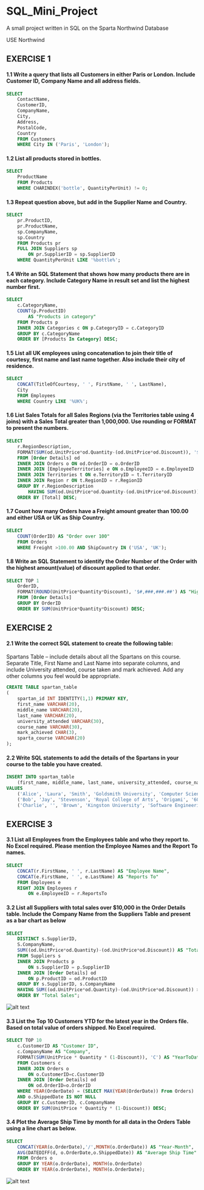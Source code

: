 # SQL_Mini_Project
A small project written in SQL on the Sparta Northwind Database

USE Northwind


## EXERCISE 1 

#### 1.1 Write a query that lists all Customers in either Paris or London. Include Customer ID, Company Name and all address fields.
```SQL
SELECT
    ContactName,
    CustomerID,
    CompanyName,
    City,
    Address,
    PostalCode,
    Country
    FROM Customers
    WHERE City IN ('Paris', 'London');
```


#### 1.2 List all products stored in bottles. 
```SQL
SELECT
    ProductName
    FROM Products
    WHERE CHARINDEX('bottle', QuantityPerUnit) != 0;
```


#### 1.3 Repeat question above, but add in the Supplier Name and Country. 
```SQL
SELECT
    pr.ProductID,
    pr.ProductName,
    sp.CompanyName,
    sp.Country
    FROM Products pr
    FULL JOIN Suppliers sp
        ON pr.SupplierID = sp.SupplierID
    WHERE QuantityPerUnit LIKE '%bottle%';
```


#### 1.4 Write an SQL Statement that shows how many products there are in each category. Include Category Name in result set and list the highest number first. 
```SQL
SELECT
    c.CategoryName,
    COUNT(p.ProductID)
        AS "Products in category"
    FROM Products p 
    INNER JOIN Categories c ON p.CategoryID = c.CategoryID
    GROUP BY c.CategoryName 
    ORDER BY [Products In Category] DESC;
```


#### 1.5 List all UK employees using concatenation to join their title of courtesy, first name and last name together. Also include their city of residence. 
```SQL
SELECT
    CONCAT(TitleOfCourtesy, ' ', FirstName, ' ', LastName),
    City
    FROM Employees
    WHERE Country LIKE '%UK%';
```


#### 1.6 List Sales Totals for all Sales Regions (via the Territories table using 4 joins) with a Sales Total greater than 1,000,000. Use rounding or FORMAT to present the numbers.
```SQL
SELECT
    r.RegionDescription,
    FORMAT(SUM(od.UnitPrice*od.Quantity-(od.UnitPrice*od.Discount)), '$#,###,###.##') AS "Total"
    FROM [Order Details] od
    INNER JOIN Orders o ON od.OrderID = o.OrderID
    INNER JOIN [EmployeeTerritories] e ON o.EmployeeID = e.EmployeeID
    INNER JOIN Territories t ON e.TerritoryID = t.TerritoryID
    INNER JOIN Region r ON t.RegionID = r.RegionID
    GROUP BY r.RegionDescription
        HAVING SUM(od.UnitPrice*od.Quantity-(od.UnitPrice*od.Discount)) >= 1000000
    ORDER BY [Total] DESC;
```


#### 1.7 Count how many Orders have a Freight amount greater than 100.00 and either USA or UK as Ship Country.
```SQL
SELECT
    COUNT(OrderID) AS "Order over 100"
    FROM Orders
    WHERE Freight >100.00 AND ShipCountry IN ('USA', 'UK');
```


#### 1.8 Write an SQL Statement to identify the Order Number of the Order with the highest amount(value) of discount applied to that order.
```SQL
SELECT TOP 1
    OrderID,
    FORMAT(ROUND(UnitPrice*Quantity*Discount), '$#,###,###.##') AS "Higest Discount Value"
    FROM [Order Details]
    GROUP BY OrderID
    ORDER BY SUM(UnitPrice*Quantity*Discount) DESC;
```


## EXERCISE 2 

#### 2.1 Write the correct SQL statement to create the following table: 
Spartans Table – include details about all the Spartans on this course. Separate Title, First Name and Last Name into separate columns, and include University attended, course taken and mark achieved. Add any other columns you feel would be appropriate.  
``` SQL
CREATE TABLE spartan_table
(
    spartan_id INT IDENTITY(1,1) PRIMARY KEY,
    first_name VARCHAR(20),
    middle_name VARCHAR(20),
    last_name VARCHAR(20),
    university_attended VARCHAR(30),
    course_name VARCHAR(30),
    mark_achieved CHAR(3),
    sparta_course VARCHAR(20)
);
```


#### 2.2 Write SQL statements to add the details of the Spartans in your course to the table you have created.
```SQL
INSERT INTO spartan_table
    (first_name, middle_name, last_name, university_attended, course_name, mark_achieved, sparta_course)
VALUES
    ('Alice', 'Laura', 'Smith', 'Goldsmith University', 'Computer Science', '100', 'Engineering 82'),
    ('Bob', 'Jay', 'Stevenson', 'Royal College of Arts', 'Origami', '60', 'Engineering 84'),
    ('Charlie', '', 'Brown', 'Kingston University', 'Software Engineering', '1st', 'BA');
```


## EXERCISE 3 

#### 3.1 List all Employees from the Employees table and who they report to. No Excel required. Please mention the Employee Names and the Report To names.
```SQL
SELECT
    CONCAT(r.FirstName, ' ', r.LastName) AS "Employee Name",
    CONCAT(e.FirstName, ' ', e.LastName) AS "Reports To"
    FROM Employees e
    RIGHT JOIN Employees r
        ON e.EmployeeID = r.ReportsTo
```


#### 3.2 List all Suppliers with total sales over $10,000 in the Order Details table. Include the Company Name from the Suppliers Table and present as a bar chart as below
```SQL
SELECT
    DISTINCT s.SupplierID,
    S.CompanyName,
    SUM((od.UnitPrice*od.Quantity)-(od.UnitPrice*od.Discount)) AS "Total Sales"
    FROM Suppliers s
    INNER JOIN Products p
        ON s.SupplierID = p.SupplierID
    INNER JOIN [Order Details] od
        ON p.ProductID = od.ProductID
    GROUP BY s.SupplierID, s.CompanyName
    HAVING SUM((od.UnitPrice*od.Quantity)-(od.UnitPrice*od.Discount)) > 10000
    ORDER BY "Total Sales";
```
![alt text](https://imgur.com/EHarzWv.png)


#### 3.3 List the Top 10 Customers YTD for the latest year in the Orders file. Based on total value of orders shipped. No Excel required.
```SQL
SELECT TOP 10
    c.CustomerID AS "Customer ID",
    c.CompanyName AS "Company",
    FORMAT(SUM(UnitPrice * Quantity * (1-Discount)), 'C') AS "YearToDate Sales"
    FROM Customers c
    INNER JOIN Orders o
        ON o.CustomerID=c.CustomerID
    INNER JOIN [Order Details] od
        ON od.OrderID=o.OrderID
    WHERE YEAR(OrderDate) = (SELECT MAX(YEAR(OrderDate)) From Orders)
    AND o.ShippedDate IS NOT NULL
    GROUP BY c.CustomerID, c.CompanyName
    ORDER BY SUM(UnitPrice * Quantity * (1-Discount)) DESC;
```


#### 3.4 Plot the Average Ship Time by month for all data in the Orders Table using a line chart as below.
```SQL
SELECT 
    CONCAT(YEAR(o.OrderDate),'/',MONTH(o.OrderDate)) AS "Year-Month",
    AVG(DATEDIFF(d, o.OrderDate,o.ShippedDate)) AS "Average Ship Time"
    FROM Orders o 
    GROUP BY YEAR(o.OrderDate), MONTH(o.OrderDate)
    ORDER BY YEAR(o.OrderDate), MONTH(o.OrderDate);
```
![alt text](https://imgur.com/adgskM1.png)
